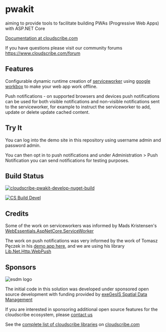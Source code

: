 # pwakit
aiming to provide tools to facilitate building PWAs (Progressive Web Apps) with ASP.NET Core

[Documentation at cloudscribe.com](https://www.cloudscribe.com/cloudscribe-pwakit)

If you have questions please visit our community forums https://www.cloudscribe.com/forum

## Features

Configurable dynamic runtime creation of [serviceworker](https://developers.google.com/web/ilt/pwa/introduction-to-service-worker) using [google workbox](https://developers.google.com/web/tools/workbox/) to make your web app work offline.

Push notifications - on supported browsers and devices push notifications can be used for both visible notifications and non-visible notifications sent to the serviceworker, for example to instruct the serviceworker to add, update or delete update cached content.

## Try It

You can log into the demo site in this repository using username admin and password admin.

You can then opt in to push notifications and under Administration > Push Notification you can send notifications for testing purposes.

## Build Status

[![cloudscribe-pwakit-develop-nuget-build](https://github.com/cloudscribe/pwakit/actions/workflows/cloudscribe-develop.yml/badge.svg?branch=develop&event=push)](https://github.com/cloudscribe/pwakit/actions/workflows/cloudscribe-develop.yml)

<!-- Making badges prettier: -->
[![CS Build Devel](https://img.shields.io/github/actions/workflow/status/cloudscribe/pwakit/cloudscribe-develop.yml?branch=develop&event=push&style=for-the-badge&label=🚀%20Develop%20Branch)](https://github.com/cloudscribe/pwakit/actions/workflows/cloudscribe-develop.yml)

## Credits

Some of the work on serviceworkers was informed by Mads Kristensen's [WebEssentials.AspNetCore.ServiceWorker](https://github.com/madskristensen/WebEssentials.AspNetCore.ServiceWorker)

The work on push notifications was very informed by the work of Tomasz Pęczek in his [demo app here](https://github.com/tpeczek/Demo.AspNetCore.PushNotifications), and we are using his library [Lib.Net.Http.WebPush](https://github.com/tpeczek/Lib.Net.Http.WebPush)


## Sponsors

![esdm logo](https://www.cloudscribe.com/media/images/esdm-banner.png)

The initial code in this solution was developed under sponsored open source development with funding provided by [exeGesIS Spatial Data Management](https://www.esdm.co.uk/)

If you are interested in sponsoring additional open source features for the cloudscribe ecosystem, please [contact us](https://www.cloudscribe.com/contact)

See the [complete list of cloudscribe libraries](https://www.cloudscribe.com/docs/complete-list-of-cloudscribe-libraries) on [cloudscribe.com](https://www.cloudscribe.com/)


